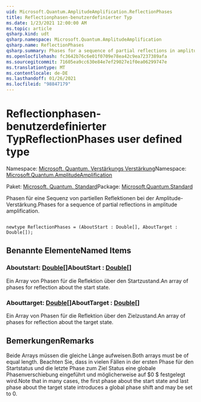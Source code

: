 ```yaml
---
uid: Microsoft.Quantum.AmplitudeAmplification.ReflectionPhases
title: Reflectionphasen-benutzerdefinierter Typ
ms.date: 1/23/2021 12:00:00 AM
ms.topic: article
qsharp.kind: udt
qsharp.namespace: Microsoft.Quantum.AmplitudeAmplification
qsharp.name: ReflectionPhases
qsharp.summary: Phases for a sequence of partial reflections in amplitude amplification.
ms.openlocfilehash: fc3642b76c6e01f0709e78ea42c9ea7237389afa
ms.sourcegitcommit: 71605ea9cc630e84e7ef29027e1f0ea06299747e
ms.translationtype: MT
ms.contentlocale: de-DE
ms.lasthandoff: 01/26/2021
ms.locfileid: "98847179"
---
```

# <a name="reflectionphases-user-defined-type"></a><span data-ttu-id="4a83c-102">Reflectionphasen-benutzerdefinierter Typ</span><span class="sxs-lookup"><span data-stu-id="4a83c-102">ReflectionPhases user defined type</span></span>

<span data-ttu-id="4a83c-103">Namespace: [Microsoft. Quantum. Verstärkungs Verstärkung](xref:Microsoft.Quantum.AmplitudeAmplification)</span><span class="sxs-lookup"><span data-stu-id="4a83c-103">Namespace: [Microsoft.Quantum.AmplitudeAmplification](xref:Microsoft.Quantum.AmplitudeAmplification)</span></span>

<span data-ttu-id="4a83c-104">Paket: [Microsoft. Quantum. Standard](https://nuget.org/packages/Microsoft.Quantum.Standard)</span><span class="sxs-lookup"><span data-stu-id="4a83c-104">Package: [Microsoft.Quantum.Standard](https://nuget.org/packages/Microsoft.Quantum.Standard)</span></span>


<span data-ttu-id="4a83c-105">Phasen für eine Sequenz von partiellen Reflektionen bei der Amplitude-Verstärkung.</span><span class="sxs-lookup"><span data-stu-id="4a83c-105">Phases for a sequence of partial reflections in amplitude amplification.</span></span>

```qsharp

newtype ReflectionPhases = (AboutStart : Double[], AboutTarget : Double[]);
```



## <a name="named-items"></a><span data-ttu-id="4a83c-106">Benannte Elemente</span><span class="sxs-lookup"><span data-stu-id="4a83c-106">Named Items</span></span>

### <a name="aboutstart--double"></a><span data-ttu-id="4a83c-107">Aboutstart: [Double](xref:microsoft.quantum.lang-ref.double)[]</span><span class="sxs-lookup"><span data-stu-id="4a83c-107">AboutStart : [Double](xref:microsoft.quantum.lang-ref.double)[]</span></span>

<span data-ttu-id="4a83c-108">Ein Array von Phasen für die Reflektion über den Startzustand.</span><span class="sxs-lookup"><span data-stu-id="4a83c-108">An array of phases for reflection about the start state.</span></span>
### <a name="abouttarget--double"></a><span data-ttu-id="4a83c-109">Abouttarget: [Double](xref:microsoft.quantum.lang-ref.double)[]</span><span class="sxs-lookup"><span data-stu-id="4a83c-109">AboutTarget : [Double](xref:microsoft.quantum.lang-ref.double)[]</span></span>

<span data-ttu-id="4a83c-110">Ein Array von Phasen für die Reflektion über den Zielzustand.</span><span class="sxs-lookup"><span data-stu-id="4a83c-110">An array of phases for reflection about the target state.</span></span>

## <a name="remarks"></a><span data-ttu-id="4a83c-111">Bemerkungen</span><span class="sxs-lookup"><span data-stu-id="4a83c-111">Remarks</span></span>

<span data-ttu-id="4a83c-112">Beide Arrays müssen die gleiche Länge aufweisen.</span><span class="sxs-lookup"><span data-stu-id="4a83c-112">Both arrays must be of equal length.</span></span> <span data-ttu-id="4a83c-113">Beachten Sie, dass in vielen Fällen in der ersten Phase für den Startstatus und die letzte Phase zum Ziel Status eine globale Phasenverschiebung eingeführt und möglicherweise auf $0 $ festgelegt wird.</span><span class="sxs-lookup"><span data-stu-id="4a83c-113">Note that in many cases, the first phase about the start state and last phase about the target state introduces a global phase shift and may be set to $0$.</span></span>